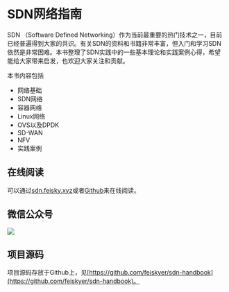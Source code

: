 # SDN网络指南

SDN （Software Defined Networking）作为当前最重要的热门技术之一，目前已经普遍得到大家的共识。有关SDN的资料和书籍非常丰富，但入门和学习SDN依然是非常困难。本书整理了SDN实践中的一些基本理论和实践案例心得，希望能给大家带来启发，也欢迎大家关注和贡献。

本书内容包括

- 网络基础
- SDN网络
- 容器网络
- Linux网络
- OVS以及DPDK
- SD-WAN
- NFV
- 实践案例


## 在线阅读

可以通过[sdn.feisky.xyz](https://sdn.feisky.xyz)或者[Github](https://github.com/feiskyer/sdn-handbook/blob/master/SUMMARY.md)来在线阅读。

## 微信公众号

![](images/wx.png)

## 项目源码

项目源码存放于Github上，见[https://github.com/feiskyer/sdn-handbook](https://github.com/feiskyer/sdn-handbook)。
